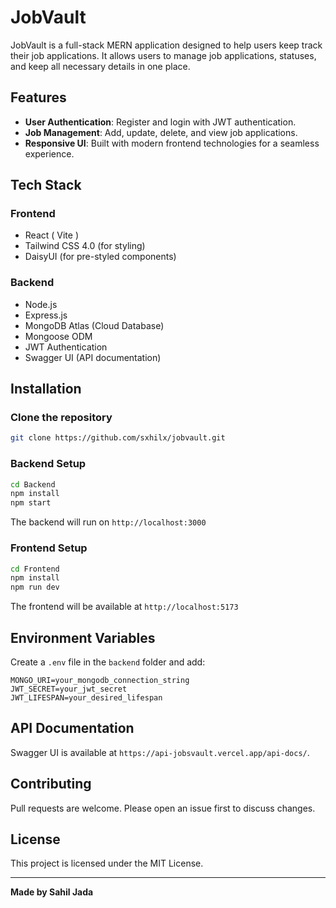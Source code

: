 # JobVault

JobVault is a full-stack MERN application designed to help users keep track their job applications. It allows users to manage job applications, statuses, and keep all necessary details in one place.

## Features

- **User Authentication**: Register and login with JWT authentication.
- **Job Management**: Add, update, delete, and view job applications.
- **Responsive UI**: Built with modern frontend technologies for a seamless experience.

## Tech Stack

### Frontend
- React ( Vite )
- Tailwind CSS  4.0 (for styling)
- DaisyUI (for pre-styled components)

### Backend
- Node.js
- Express.js
- MongoDB Atlas (Cloud Database)
- Mongoose ODM
- JWT Authentication
- Swagger UI (API documentation)

## Installation

### Clone the repository
```bash
git clone https://github.com/sxhilx/jobvault.git
```

### Backend Setup
```bash
cd Backend
npm install
npm start
```
The backend will run on `http://localhost:3000`

### Frontend Setup
```bash
cd Frontend
npm install
npm run dev
```
The frontend will be available at `http://localhost:5173`

## Environment Variables
Create a `.env` file in the `backend` folder and add:
```env
MONGO_URI=your_mongodb_connection_string
JWT_SECRET=your_jwt_secret
JWT_LIFESPAN=your_desired_lifespan
```

## API Documentation
Swagger UI is available at `https://api-jobsvault.vercel.app/api-docs/`.

## Contributing
Pull requests are welcome. Please open an issue first to discuss changes.

## License
This project is licensed under the MIT License.

---
**Made by Sahil Jada**
